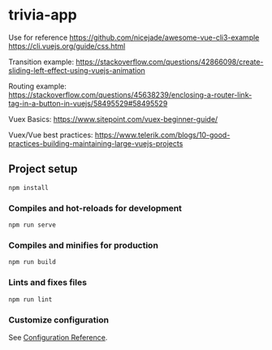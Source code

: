 # trivia-app
Use for reference
https://github.com/nicejade/awesome-vue-cli3-example
https://cli.vuejs.org/guide/css.html

Transition example:
https://stackoverflow.com/questions/42866098/create-sliding-left-effect-using-vuejs-animation

Routing example:
https://stackoverflow.com/questions/45638239/enclosing-a-router-link-tag-in-a-button-in-vuejs/58495529#58495529

Vuex Basics:
https://www.sitepoint.com/vuex-beginner-guide/

Vuex/Vue best practices:
https://www.telerik.com/blogs/10-good-practices-building-maintaining-large-vuejs-projects

## Project setup
```
npm install
```

### Compiles and hot-reloads for development
```
npm run serve
```

### Compiles and minifies for production
```
npm run build
```

### Lints and fixes files
```
npm run lint
```

### Customize configuration
See [Configuration Reference](https://cli.vuejs.org/config/).
